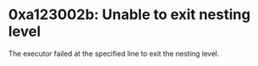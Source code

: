 # 0xa123002b: Unable to exit nesting level

The executor failed at the specified line to exit the nesting level.
